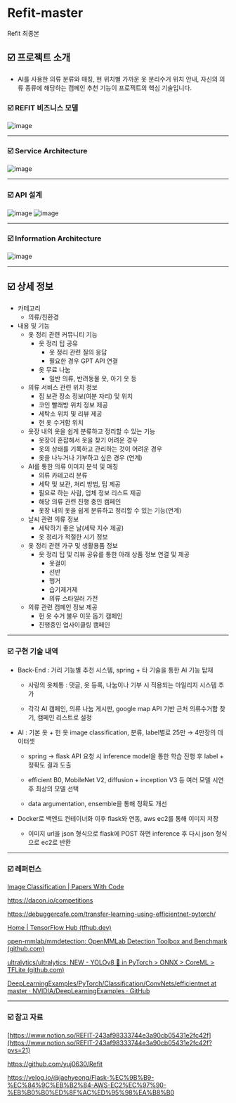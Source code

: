 # Refit-master
Refit 최종본
## ☑️ 프로젝트 소개

- AI를 사용한 의류 분류와 매칭, 현 위치별 가까운 옷 분리수거 위치 안내, 자신의 의류 종류에 해당하는 캠페인 추천 기능이 프로젝트의 핵심 기술입니다.

### ☑️ REFIT 비즈니스 모델
![image](https://github.com/hanjhoon/Refit-master/assets/121271030/eb40abe6-ceeb-4391-b642-354a73b9ddde)

---

### ☑️ Service Architecture
![image](https://github.com/hanjhoon/Refit-master/assets/121271030/00775810-81da-459e-a66b-1d51b7f75433)

---

### ☑️ API 설계
![image](https://github.com/hanjhoon/Refit-master/assets/121271030/bc8ee3dd-01bc-4633-b34b-2b0afa07cb5e)
![image](https://github.com/hanjhoon/Refit-master/assets/121271030/331666cc-97d8-473b-8ad5-0fe2ac57a476)

---

### ☑️ Information Architecture
![image](https://github.com/hanjhoon/Refit-master/assets/121271030/3bc3b96c-beb0-4ab8-b4bc-7f97824c9ca6)

---



## ☑️ 상세 정보

- 카테고리
    - 의류/친환경
- 내용 및 기능
    - 옷 정리 관련 커뮤니티 기능
        - 옷 정리 팁 공유
            - 옷 정리 관련 질의 응답
            - 필요한 경우 GPT API 연결
        - 옷 무료 나눔
            - 일반 의류, 반려동물 옷, 아기 옷 등
    - 의류 서비스 관련 위치 정보
        - 짐 보관 장소 정보(여분 자리) 및 위치
        - 코인 빨래방 위치 정보 제공
        - 세탁소 위치 및 리뷰 제공
        - 헌 옷 수거함 위치
    - 옷장 내의 옷을 쉽게 분류하고 정리할 수 있는 기능
        - 옷장이 혼잡해서 옷을 찾기 어려운 경우
        - 옷의 상태를 기록하고 관리하는 것이 어려운 경우
        - 옷을 나누거나 기부하고 싶은 경우 (연계)
    - AI를 통한 의류 이미지 분석 및 매칭
        - 의류 카테고리 분류
        - 세탁 및 보관, 처리 방법, 팁 제공
        - 필요로 하는 사람, 업체 정보 리스트 제공
        - 해당 의류 관련 진행 중인 캠페인
        - 옷장 내의 옷을 쉽게 분류하고 정리할 수 있는 기능(연계)
    - 날씨 관련 의류 정보
        - 세탁하기 좋은 날(세탁 지수 제공)
        - 옷 정리가 적절한 시기 정보
    - 옷 정리 관련 가구 및 생활용품 정보
        - 옷 정리 팁 및 리뷰 공유를 통한 아래 상품 정보 연결 및 제공
            - 옷걸이
            - 선반
            - 행거
            - 습기제거제
            - 의류 스타일러 가전
    - 의류 관련 캠페인 정보 제공
        - 헌 옷 수거 불우 이웃 돕기 캠페인
        - 진행중인 업사이클링 캠페인

---

### ☑️ 구현 기술 내역

+ Back-End : 거리 기능별 추천 시스템, spring + 타 기술을 통한 AI 기능 탑재

  + 사랑의 옷체통 : 댓글, 옷 등록, 나눔이나 기부 시 적용되는 마일리지 시스템 추가

  + 각각 AI 캠페인, 의류 나눔 게시판, google map API 기반 근처 의류수거함 찾기, 캠페인 리스트로 설정

+ AI : 기본 옷 + 헌 옷 image classification, 분류, label별로 25만 → 4만장의 데이터셋

  + spring → flask API 요청 시 inference model을 통한 학습 진행 후 label + 정확도 결과 도출

  + efficient B0, MobileNet V2, diffusion + inception V3 등 여러 모델 시연 후 최상의 모델 선택

  + data argumentation, ensemble을 통해 정확도 개선 

+ Docker로 백엔드 컨테이너화 이후 flask와 연동, aws ec2를 통해 이미지 저장

  + 이미지 url을 json 형식으로 flask에 POST 하면 inference 후 다시 json 형식으로 ec2로 반환

---

### ☑️ 레퍼런스

[Image Classification | Papers With Code](https://paperswithcode.com/task/image-classification)

https://dacon.io/competitions

https://debuggercafe.com/transfer-learning-using-efficientnet-pytorch/

[Home | TensorFlow Hub (tfhub.dev)](https://tfhub.dev/)

[open-mmlab/mmdetection: OpenMMLab Detection Toolbox and Benchmark (github.com)](https://github.com/open-mmlab/mmdetection)

[ultralytics/ultralytics: NEW - YOLOv8 🚀 in PyTorch > ONNX > CoreML > TFLite (github.com)](https://github.com/ultralytics/ultralytics/tree/main)

[DeepLearningExamples/PyTorch/Classification/ConvNets/efficientnet at master · NVIDIA/DeepLearningExamples · GitHub](https://github.com/NVIDIA/DeepLearningExamples/tree/master/PyTorch/Classification/ConvNets/efficientnet)

---

### ☑️ 참고 자료

[https://www.notion.so/REFIT-243af98333744e3a90cb05431e2fc42f](https://www.notion.so/REFIT-243af98333744e3a90cb05431e2fc42f?pvs=21)

https://github.com/yuj0630/Refit

https://velog.io/@jaehyeong/Flask-%EC%9B%B9-%EC%84%9C%EB%B2%84-AWS-EC2%EC%97%90-%EB%B0%B0%ED%8F%AC%ED%95%98%EA%B8%B0
